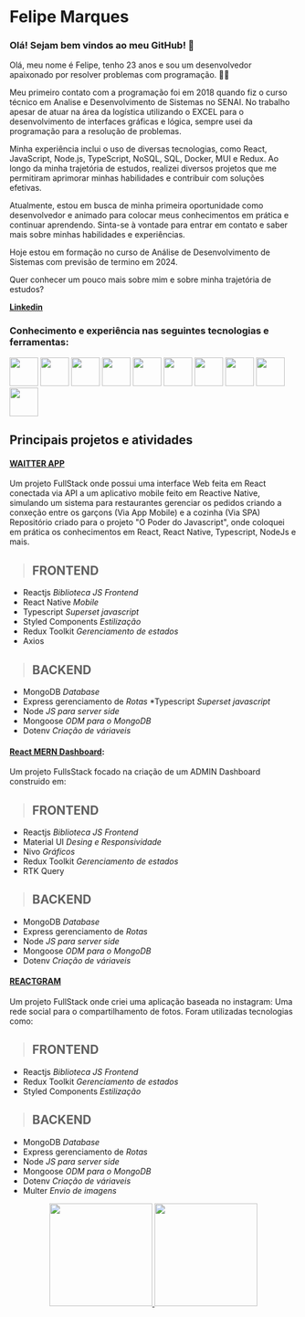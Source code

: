 # Felipe Marques

### Olá! Sejam bem vindos ao meu GitHub! 👋

Olá, meu nome é Felipe, tenho 23 anos e sou um desenvolvedor apaixonado por resolver problemas com programação. 👨‍💻

Meu primeiro contato com a programação foi em 2018 quando fiz o curso técnico em Analise e Desenvolvimento de Sistemas no SENAI. No trabalho apesar de atuar na área da logística utilizando o EXCEL para o desenvolvimento de interfaces gráficas e lógica, sempre usei da programação para a resolução de problemas.

Minha experiência inclui o uso de diversas tecnologias, como React, JavaScript, Node.js, TypeScript, NoSQL, SQL, Docker, MUI e Redux.
Ao longo da minha trajetória de estudos, realizei diversos projetos que me permitiram aprimorar minhas habilidades e contribuir com soluções efetivas.

Atualmente, estou em busca de minha primeira oportunidade como desenvolvedor e animado para colocar meus conhecimentos em prática e continuar aprendendo. Sinta-se à vontade para entrar em contato e saber mais sobre minhas habilidades e experiências.

Hoje estou em formação no curso de Análise de Desenvolvimento de Sistemas com previsão de termino em 2024.

Quer conhecer um pouco mais sobre mim e sobre minha trajetória de estudos?

**[Linkedin](https://www.linkedin.com/in/felipe-marqs/)**

### Conhecimento e experiência nas seguintes tecnologias e ferramentas:

<div>
    <img src="https://cdn.jsdelivr.net/gh/devicons/devicon/icons/react/react-original-wordmark.svg" width="50px" height="50px" /> 
    <img src="https://cdn.jsdelivr.net/gh/devicons/devicon/icons/javascript/javascript-original.svg" width="50px" height="50px"/>
    <img src="https://cdn.jsdelivr.net/gh/devicons/devicon/icons/typescript/typescript-original.svg" width="50px" height="50px" />
    <img src="https://cdn.jsdelivr.net/gh/devicons/devicon/icons/mongodb/mongodb-plain-wordmark.svg" width="50px" height="50px" />
    <img src="https://cdn.jsdelivr.net/gh/devicons/devicon/icons/postgresql/postgresql-plain-wordmark.svg" width="50px" height="50px" />
    <img src="https://cdn.jsdelivr.net/gh/devicons/devicon/icons/nodejs/nodejs-original.svg" width="50px" height="50px"/>
    <img src="https://cdn.jsdelivr.net/gh/devicons/devicon/icons/mysql/mysql-original-wordmark.svg" width="50px" height="50px" /> 
    <img src="https://cdn.jsdelivr.net/gh/devicons/devicon/icons/docker/docker-plain-wordmark.svg" width="50px" height="50px" />
    <img src="https://cdn.jsdelivr.net/gh/devicons/devicon/icons/git/git-original.svg" width="50px" height="50px" /> 
    <img src="https://user-images.githubusercontent.com/105378159/188524475-83652b5c-76fa-444e-8c10-faed1d113d7b.png" width="50px" height="50px" />
</div>


## Principais projetos e atividades
#### **[WAITTER APP](https://github.com/felipemarqs/waitter-app)**
Um projeto FullStack onde possui uma interface Web feita em React conectada via API a um aplicativo mobile feito em Reactive Native, simulando um sistema para restaurantes gerenciar os pedidos criando a conxeção entre os garçons (Via App Mobile) e a cozinha (Via SPA) Repositório criado para o projeto "O Poder do Javascript", onde coloquei em prática os conhecimentos em React, React Native, Typescript, NodeJs e mais. 

> ## FRONTEND

* Reactjs _Biblioteca  JS Frontend_
* React Native _Mobile_
* Typescript _Superset javascript_
* Styled Components _Estilização_
* Redux Toolkit  _Gerenciamento de estados_
* Axios

> ## BACKEND

* MongoDB _Database_
* Express gerenciamento de _Rotas_
*Typescript _Superset javascript_
* Node _JS para server side_
* Mongoose _ODM para o MongoDB_
* Dotenv _Criação de váriaveis_

#### [React MERN Dashboard](https://github.com/felipemarqs/fullstack-dashboard):
Um projeto FullsStack focado na criação de um ADMIN Dashboard construido em:

> ## FRONTEND

* Reactjs _Biblioteca  JS Frontend_
* Material UI  _Desing e Responsividade_
* Nivo   _Gráficos_
* Redux Toolkit  _Gerenciamento de estados_
* RTK Query 

> ## BACKEND

* MongoDB _Database_
* Express gerenciamento de _Rotas_
* Node _JS para server side_
* Mongoose _ODM para o MongoDB_
* Dotenv _Criação de váriaveis_

#### **[REACTGRAM](https://github.com/felipemarqs/reactgram)**
Um projeto FullStack onde criei uma aplicação baseada no instagram: Uma rede social para o compartilhamento de fotos. Foram utilizadas tecnologias como: 

> ## FRONTEND

* Reactjs _Biblioteca  JS Frontend_
* Redux Toolkit  _Gerenciamento de estados_
* Styled Components _Estilização_

> ## BACKEND

* MongoDB _Database_
* Express gerenciamento de _Rotas_
* Node _JS para server side_
* Mongoose _ODM para o MongoDB_
* Dotenv _Criação de váriaveis_
* Multer _Envio de imagens_

<div align="center">
  <a href="https://github.com/lucasliborio">
  <img height="180em" src="https://github-readme-stats.vercel.app/api?username=felipemarqs&show_icons=true&theme=dracula&include_all_commits=true&count_private=true"/>
  <img height="180em" src="https://github-readme-stats.vercel.app/api/top-langs/?username=felipemarqs&layout=compact&langs_count=7&theme=dracula"/>
</div>

